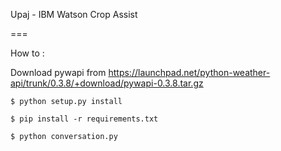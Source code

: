 Upaj - IBM Watson Crop Assist

===

How to :

Download pywapi from https://launchpad.net/python-weather-api/trunk/0.3.8/+download/pywapi-0.3.8.tar.gz


```
$ python setup.py install 

$ pip install -r requirements.txt

$ python conversation.py
```
